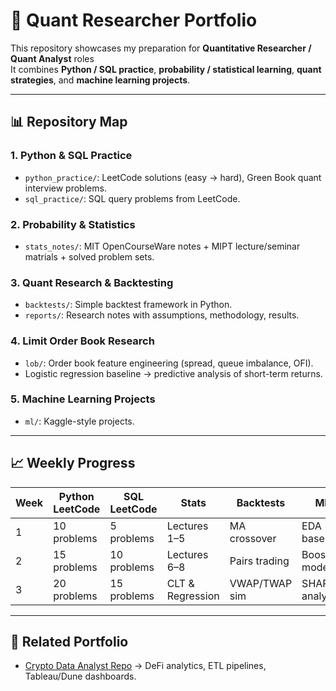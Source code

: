 # 🧮 Quant Researcher Portfolio

This repository showcases my preparation for **Quantitative Researcher / Quant Analyst** roles  
It combines **Python / SQL practice**, **probability / statistical learning**, **quant strategies**, and **machine learning projects**.

---

## 📊 Repository Map

### 1. Python & SQL Practice
- `python_practice/`: LeetCode solutions (easy → hard), Green Book quant interview problems.
- `sql_practice/`: SQL query problems from LeetCode.

### 2. Probability & Statistics 
- `stats_notes/`: MIT OpenCourseWare notes + MIPT lecture/seminar matrials  + solved problem sets.

### 3. Quant Research & Backtesting
- `backtests/`: Simple backtest framework in Python.
- `reports/`: Research notes with assumptions, methodology, results.

### 4. Limit Order Book Research
- `lob/`: Order book feature engineering (spread, queue imbalance, OFI).
- Logistic regression baseline → predictive analysis of short-term returns.

### 5. Machine Learning Projects
- `ml/`: Kaggle-style projects.

---

## 📈 Weekly Progress

| Week | Python LeetCode | SQL LeetCode | Stats | Backtests | ML | Notes |
|------|-----------------|--------------|-------|-----------|----|-------|
| 1    | 10 problems     | 5 problems   | Lectures 1–5 | MA crossover | EDA baseline | - |
| 2    | 15 problems     | 10 problems  | Lectures 6–8 | Pairs trading | Boosting model | - |
| 3    | 20 problems     | 15 problems  | CLT & Regression | VWAP/TWAP sim | SHAP analysis | LOB draft |

---

## 🔗 Related Portfolio
- [Crypto Data Analyst Repo](https://github.com/yourusername/crypto-data-analyst) → DeFi analytics, ETL pipelines, Tableau/Dune dashboards.
